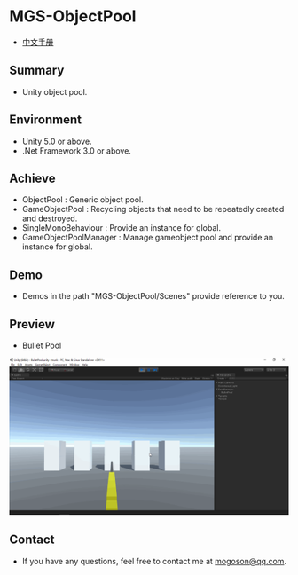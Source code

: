 # MGS-ObjectPool
- [中文手册](./README_ZH.md)

## Summary
- Unity object pool.

## Environment
- Unity 5.0 or above.
- .Net Framework 3.0 or above.

## Achieve
- ObjectPool : Generic object pool.
- GameObjectPool : Recycling objects that need to be repeatedly created and destroyed.
- SingleMonoBehaviour : Provide an instance for global. 
- GameObjectPoolManager : Manage gameobject pool and provide an instance for global.

## Demo
- Demos in the path "MGS-ObjectPool/Scenes" provide reference to you.

## Preview
- Bullet Pool

![BulletPool](./Attachments/README_Image/BulletPool.gif)

## Contact
- If you have any questions, feel free to contact me at mogoson@qq.com.